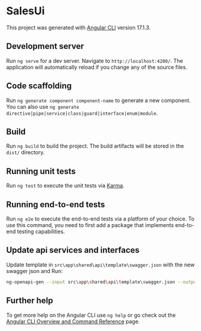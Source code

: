 # SalesUi

This project was generated with [Angular CLI](https://github.com/angular/angular-cli) version 17.1.3.

## Development server

Run `ng serve` for a dev server. Navigate to `http://localhost:4200/`. The application will automatically reload if you change any of the source files.

## Code scaffolding

Run `ng generate component component-name` to generate a new component. You can also use `ng generate directive|pipe|service|class|guard|interface|enum|module`.

## Build

Run `ng build` to build the project. The build artifacts will be stored in the `dist/` directory.

## Running unit tests

Run `ng test` to execute the unit tests via [Karma](https://karma-runner.github.io).

## Running end-to-end tests

Run `ng e2e` to execute the end-to-end tests via a platform of your choice. To use this command, you need to first add a package that implements end-to-end testing capabilities.

## Update api services and interfaces

Update template in `src\app\shared\api\template\swagger.json` with the new swagger json and Run:

```sh
ng-openapi-gen --input src\app\shared\api\template\swagger.json --output src\app\shared\api
```

## Further help

To get more help on the Angular CLI use `ng help` or go check out the [Angular CLI Overview and Command Reference](https://angular.io/cli) page.
